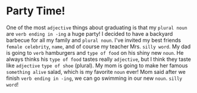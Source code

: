 # Party Time!

One of the most `adjective` things about graduating is that my `plural noun` are `verb ending in -ing` a huge party! I decided to have a backyard barbecue for all my family and `plural noun`. I've invited my best friends `female celebrity`, `name`, and of course my teacher Mrs. `silly word`. My dad is going to `verb` hamburgers and `type of food` on his shiny new `noun`. He always thinks his `type of food` tastes really `adjective`, but I think they taste like `adjective` `type of shoe` (plural). My mom is going to make her famous `something alive` salad, which is my favorite `noun` ever! Mom said after we finish `verb ending in -ing`, we can go swimming in our new `noun`. `silly word`!
